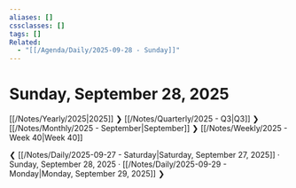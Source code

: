```yaml
---
aliases: []
cssclasses: []
tags: []
Related:
  - "[[/Agenda/Daily/2025-09-28 - Sunday]]"
---
```

# Sunday, September 28, 2025

[[/Notes/Yearly/2025|2025]] ❯ [[/Notes/Quarterly/2025 - Q3|Q3]] ❯ [[/Notes/Monthly/2025 - September|September]] ❯ [[/Notes/Weekly/2025 - Week 40|Week 40]]

❮ [[/Notes/Daily/2025-09-27 - Saturday|Saturday, September 27, 2025]] · Sunday, September 28, 2025 · [[/Notes/Daily/2025-09-29 - Monday|Monday, September 29, 2025]] ❯


